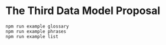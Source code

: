 # The Third Data Model Proposal

    npm run example glossary
    npm run example phrases
    npm run example list
